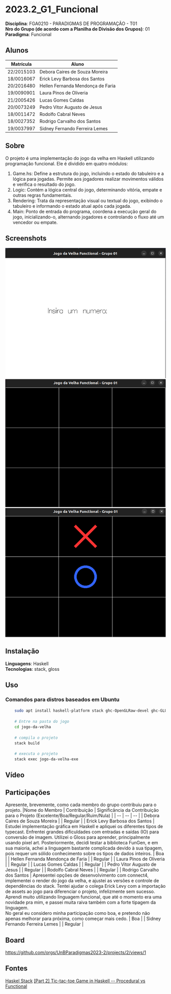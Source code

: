 # 2023.2_G1_Funcional

**Disciplina**: FGA0210 - PARADIGMAS DE PROGRAMAÇÃO - T01 <br>
**Nro do Grupo (de acordo com a Planilha de Divisão dos Grupos)**: 01<br>
**Paradigma**: Funcional<br>

## Alunos
|Matrícula | Aluno |
| -- | -- |
| 22/2015103  |  Debora Caires de Souza Moreira |
| 18/0016067  |  Erick Levy Barbosa dos Santos |
| 20/2016480  |  Hellen Fernanda Mendonça de Faria |
| 19/0090901  |  Laura Pinos de Oliveria |
| 21/2005426  |  Lucas Gomes Caldas |
| 20/0073249  |  Pedro Vitor Augusto de Jesus |
| 18/0011472  |  Rodolfo Cabral Neves |
| 18/0027352  |  Rodrigo Carvalho dos Santos |
| 19/0037997  |  Sidney Fernando Ferreira Lemes |


## Sobre 
O projeto é uma implementação do jogo da velha em Haskell utilizando programação funcional. Ele é dividido em quatro módulos:

1. Game.hs: Define a estrutura do jogo, incluindo o estado do tabuleiro e a lógica para jogadas. Permite aos jogadores realizar movimentos válidos e verifica o resultado do jogo.
2. Logic: Contém a lógica central do jogo, determinando vitória, empate e outras regras fundamentais.
3. Rendering: Trata da representação visual ou textual do jogo, exibindo o tabuleiro e informando o estado atual após cada jogada.
4. Main: Ponto de entrada do programa, coordena a execução geral do jogo, inicializando-o, alternando jogadores e controlando o fluxo até um vencedor ou empate.

## Screenshots
![screenshot_3](screenshots/screenshot3.png)
![screenshot_1](screenshots/screenshot_1.png)
![screenshot_2](screenshots/screenshot_2.png)

## Instalação 
**Linguagens**: Haskell<br>
**Tecnologias**: stack, gloss<br>

## Uso 

### Comandos para distros baseados em Ubuntu

```bash
    sudo apt install haskell-platform stack ghc-OpenGLRaw-devel ghc-GLURaw-devel -y
    
    # Entre na pasta do jogo
    cd jogo-da-velha
    
    # compila o projeto
    stack build

    # executa o projeto
    stack exec jogo-da-velha-exe
```

## Vídeo
<!-- Adicione 1 ou mais vídeos com a execução do projeto.
Procure: 
(i) Introduzir o projeto;
(ii) Mostrar passo a passo o código, explicando-o, e deixando claro o que é de terceiros, e o que é contribuição real da equipe;
(iii) Apresentar particularidades do Paradigma, da Linguagem, e das Tecnologias, e
(iV) Apresentar lições aprendidas, contribuições, pendências, e ideias para trabalhos futuros.
OBS: TODOS DEVEM PARTICIPAR, CONFERINDO PONTOS DE VISTA.
TEMPO: +/- 15min -->

## Participações
Apresente, brevemente, como cada membro do grupo contribuiu para o projeto.
|Nome do Membro | Contribuição | Significância da Contribuição para o Projeto (Excelente/Boa/Regular/Ruim/Nula) |
| -- | -- | -- |
| Debora Caires de Souza Moreira    |  | Regular |
| Erick Levy Barbosa dos Santos     | Estudei implementação gráfica em Haskell e apliquei os diferentes tipos de typecast. Enfrentei grandes dificuldades com entradas e saídas (IO) para conversão de imagem. Utilizei o Gloss para aprender, principalmente usando pixel art. Posteriormente, decidi testar a biblioteca FunGen, e em sua maioria, achei a linguagem bastante complicada devido à sua tipagem, pois requer um sólido conhecimento sobre os tipos de dados inteiros. | Boa |
| Hellen Fernanda Mendonça de Faria |  | Regular |
| Laura Pinos de Oliveria           |  | Regular |
| Lucas Gomes Caldas                |  | Regular |
| Pedro Vitor Augusto de Jesus      |  | Regular |
| Rodolfo Cabral Neves              |  | Regular |
| Rodrigo Carvalho dos Santos       | Apresentei opções de desenvolvimento com connect4, implementei o render do jogo da velha, e ajustei as versões e controle de dependências do stack. Tentei ajudar o colega Erick Levy com a importação de assets  ao jogo para diferenciar o projeto, infelizmente sem sucesso. Aprendi muito utilizando linguagem funcional, que até o momento era uma novidade pra mim, e passei muita raiva também com a forte tipagem da linguagem.<br>No geral eu considero minha participação como boa, e pretendo não apenas melhorar para próxima, como começar mais cedo. | Boa |
| Sidney Fernando Ferreira Lemes    |  | Regular |
## Board
https://github.com/orgs/UnBParadigmas2023-2/projects/2/views/1

## Fontes
[Haskel Stack](https://docs.haskellstack.org/)
[[Part 2] Tic-tac-toe Game in Haskell -- Procedural vs Functional](https://www.youtube.com/watch?v=VxLvaHpAK-U&t=263s)
